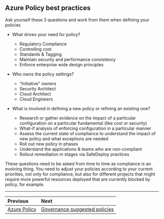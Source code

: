 ## Azure Policy best practices

Ask yourself these 3 questions and work from them when defining your policies

* What drives your need for policy?
   * Regulatory Compliance
   * Controlling cost
   * Standards & Tagging
   * Maintain security and performance consistency
   * Enforce enterprise wide design principles

* Who owns the policy settings?
   * “Initiative" owners
   * Security Architect
   * Cloud Architect
   * Cloud Engineers


* What is involved in defining a new policy or refining an existing one?
   * Research or gather evidence on the impact of a particular configuration on a particular fundamental (like cost or security)
   * What-if analysis of enforcing configuration in a particular manner
   * Assess the current state of compliance to understand the impact of new policy and what exceptions are needed
   * Roll out new policy in phases
   * Understand the applications & teams who are non-compliant
   * Rollout remediation in stages via SafeDeploy practices

These questions need to be asked from time to time as compliance is an evolving thing. You need to adjust your policies according to your current priorities, not only for compliance, but also for different projects that might require more powerful resources deployed that are currently blocked by policy, for example.

---

Previous| Next | 
:----- |:-----
[Azure Policy](/guide/policy.md)| [Governance suggested policies](/guide/governance-policies.md)
